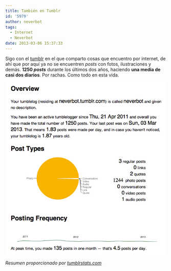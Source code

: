 ```yaml
---
title: También en Tumblr
id: '5979'
author: neverbot
tags:
  - Internet
  - Neverbot
date: 2013-03-06 15:37:33
---
```


Sigo con el [tumblr](http://neverbot.tumblr.com/) en el que comparto cosas que encuentro por internet, de ahí que por aquí ya no se encuentren _posts_ con fotos, ilustraciones y demás. **1250 _posts_** durante los últimos dos años, haciendo **una media de casi dos diarios**. Por rachas. Como todo en esta vida.

[![Resumen de mi tumblr](./tambien-en-tumblr/neverbot.tumblr.com_.png)](https://neverbot.com/wp-content/uploads/2013/03/neverbot.tumblr.com_.png)

_Resumen proporcionado por [tumblrstats.com](http://tumblrstats.com/)_